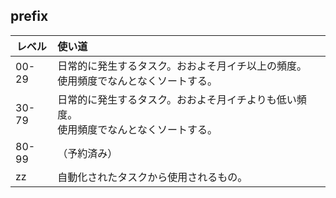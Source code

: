 <!-- Front Matter がなければ、ISSUE Template として認識されないようなので、このまま README として使えます。-->

## prefix

レベル | 使い道 
--- | :--
00-29 | 日常的に発生するタスク。おおよそ月イチ以上の頻度。<br>使用頻度でなんとなくソートする。
30-79 | 日常的に発生するタスク。おおよそ月イチよりも低い頻度。<br>使用頻度でなんとなくソートする。
80-99 | （予約済み）
zz | 自動化されたタスクから使用されるもの。
